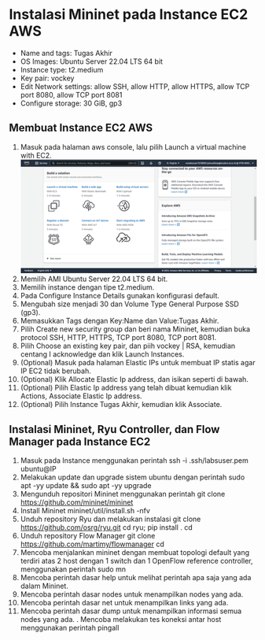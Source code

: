 # Instalasi Mininet pada Instance EC2 AWS
- Name and tags: Tugas Akhir
- OS Images: Ubuntu Server 22.04 LTS 64 bit
- Instance type: t2.medium
- Key pair: vockey
- Edit Network settings: allow SSH, allow HTTP, allow HTTPS, allow TCP port 8080, allow TCP port 8081
- Configure storage: 30 GiB, gp3

## Membuat Instance EC2 AWS
1. Masuk pada halaman aws console, lalu pilih Launch a virtual machine with EC2.
![tes](dokumentasi/1.png)
3. Memilih AMI Ubuntu Server 22.04 LTS 64 bit.
4. Memilih instance dengan tipe t2.medium.
5. Pada Configure Instance Details gunakan konfigurasi default.
6. Mengubah size menjadi 30 dan Volume Type General Purpose SSD (gp3).
7. Memasukkan Tags dengan Key:Name dan Value:Tugas Akhir.
8. Pilih Create new security group dan beri nama Mininet, kemudian buka protocol SSH, HTTP, HTTPS, TCP port 8080, TCP port 8081.
9. Pilih Choose an existing key pair, dan piih vockey | RSA, kemudian centang I acknowledge dan klik Launch Instances.
10. (Optional) Masuk pada halaman Elastic IPs untuk membuat IP statis agar IP EC2 tidak berubah.
11. (Optional) Klik Allocate Elastic Ip address, dan isikan seperti di bawah.
12. (Optional) Pilih Elastic Ip address yang telah dibuat kemudian klik Actions, Associate Elastic Ip address.
13. (Optional) Pilih Instance Tugas Akhir, kemudian klik Associate.

## Instalasi Mininet, Ryu Controller, dan Flow Manager pada Instance EC2
1. Masuk pada Instance menggunakan perintah ssh -i .ssh/labsuser.pem ubuntu@IP
2. Melakukan update dan upgrade sistem ubuntu dengan perintah sudo apt -yy update && sudo apt -yy upgrade
3. Mengunduh repositori Mininet menggunakan perintah git clone https://github.com/mininet/mininet
4. Install Mininet mininet/util/install.sh -nfv
5. Unduh repository Ryu dan melakukan instalasi git clone https://github.com/osrg/ryu.git
cd ryu; pip install .
cd
6. Unduh repository Flow Manager git clone https://github.com/martimy/flowmanager
cd
7. Mencoba menjalankan mininet dengan membuat topologi default yang terdiri atas 2
host dengan 1 switch dan 1 OpenFlow reference controller, menggunakan perintah sudo mn
8. Mencoba perintah dasar help untuk melihat perintah apa saja yang ada dalam Mininet.
9. Mencoba perintah dasar nodes untuk menampilkan nodes yang ada.
10. Mencoba perintah dasar net untuk menampilkan links yang ada.
11. Mencoba perintah dasar dump untuk menampilkan informasi semua nodes yang ada.
. Mencoba melakukan tes koneksi antar host menggunakan perintah pingall
